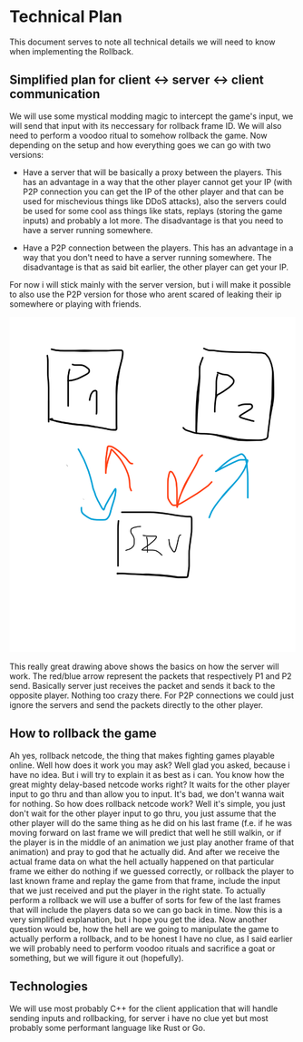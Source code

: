 # Technical Plan

This document serves to note all technical details we will need to know when implementing the Rollback.

## Simplified plan for client <-> server <-> client communication

We will use some mystical modding magic to intercept the game's input, we will send that input with its neccessary for rollback frame ID. We will also need to perform a voodoo ritual to somehow rollback the game. Now depending on the setup and how everything goes we can go with two versions:

- Have a server that will be basically a proxy between the players. This has an advantage in a way that the other player cannot get your IP (with P2P connection you can get the IP of the other player and that can be used for mischevious things like DDoS attacks), also the servers could be used for some cool ass things like stats, replays (storing the game inputs) and probably a lot more. The disadvantage is that you need to have a server running somewhere.

- Have a P2P connection between the players. This has an advantage in a way that you don't need to have a server running somewhere. The disadvantage is that as said bit earlier, the other player can get your IP.

For now i will stick mainly with the server version, but i will make it possible to also use the P2P version for those who arent scared of leaking their ip somewhere or playing with friends.

![really great drawing](./img/ASBR%20ROLLBACK%20NOTES.png)

This really great drawing above shows the basics on how the server will work. The red/blue arrow represent the packets that respectively P1 and P2 send. Basically server just receives the packet and sends it back to the opposite player. Nothing too crazy there.
For P2P connections we could just ignore the servers and send the packets directly to the other player.

## How to rollback the game

Ah yes, rollback netcode, the thing that makes fighting games playable online. Well how does it work you may ask? Well glad you asked, because i have no idea. But i will try to explain it as best as i can.
You know how the great mighty delay-based netcode works right? It waits for the other player input to go thru and than allow you to input. It's bad, we don't wanna wait for nothing. So how does rollback netcode work? Well it's simple, you just don't wait for the other player input to go thru, you just assume that the other player will do the same thing as he did on his last frame (f.e. if he was moving forward on last frame we will predict that well he still walkin, or if the player is in the middle of an animation we just play another frame of that animation) and pray to god that he actually did. And after we receive the actual frame data on what the hell actually happened on that particular frame we either do nothing if we guessed correctly, or rollback the player to last known frame and replay the game from that frame, include the input that we just received and put the player in the right state. To actually perform a rollback we will use a buffer of sorts for few of the last frames that will include the players data so we can go back in time. Now this is a very simplified explanation, but i hope you get the idea. Now another question would be, how the hell are we going to manipulate the game to actually perform a rollback, and to be honest I have no clue, as I said earlier we will probably need to perform voodoo rituals and sacrifice a goat or something, but we will figure it out (hopefully).

## Technologies

We will use most probably C++ for the client application that will handle sending inputs and rollbacking, for server i have no clue yet but most probably some performant language like Rust or Go.
